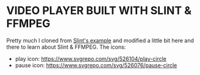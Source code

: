 # VIDEO PLAYER BUILT WITH SLINT & FFMPEG
Pretty much I cloned from [Slint's example]("https://github.com/slint-ui/slint/tree/master/examples/ffmpeg") and modified a little bit here and there to learn about Slint & FFMPEG.
The icons:
- play icon: https://www.svgrepo.com/svg/526104/play-circle
- pause icon: https://www.svgrepo.com/svg/526076/pause-circle
